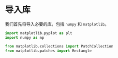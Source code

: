 # 导入库

我们首先将导入必要的库，包括 `numpy` 和 `matplotlib`。

```python
import matplotlib.pyplot as plt
import numpy as np

from matplotlib.collections import PatchCollection
from matplotlib.patches import Rectangle
```
